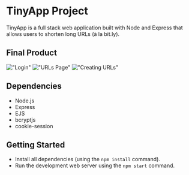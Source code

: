 # TinyApp Project

TinyApp is a full stack web application built with Node and Express that allows users to shorten long URLs (à la bit.ly).

## Final Product

!["Login"](https://imgur.com/gallery/06Inq2s)
!["URLs Page"]([https://imgur.com/gallery/oZGbt2f](https://drive.google.com/file/d/1iQLiD2WzWjf99aKu_OTzrTPzullf4LKW/view?usp=sharing))
!["Creating URLs"](https://imgur.com/gallery/Pdj4eEU)


## Dependencies

- Node.js
- Express
- EJS
- bcryptjs
- cookie-session

## Getting Started

- Install all dependencies (using the `npm install` command).
- Run the development web server using the `npm start` command.
